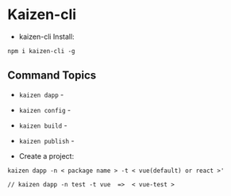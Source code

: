 # Kaizen-cli

- kaizen-cli Install:
```
npm i kaizen-cli -g
```

## Command Topics

- `kaizen dapp` - 
- `kaizen config` - 
- `kaizen build` -
- `kaizen publish` - 

- Create a project:
```
kaizen dapp -n < package name > -t < vue(default) or react >'

// kaizen dapp -n test -t vue  =>  < vue-test >
```